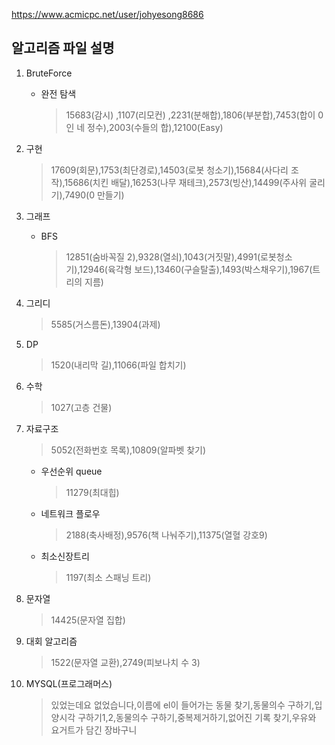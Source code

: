 https://www.acmicpc.net/user/johyesong8686

## 알고리즘 파일 설명

1. BruteForce
   - 완전 탐색
     > 15683(감시) ,1107(리모컨) ,2231(분해합),1806(부분합),7453(합이 0인 네 정수),2003(수들의 합),12100(Easy)
2. 구현
   > 17609(회문),1753(최단경로),14503(로봇 청소기),15684(사다리 조작),15686(치킨 배달),16253(나무 재테크),2573(빙산),14499(주사위 굴리기),7490(0 만들기)
3. 그래프
   - BFS
     > 12851(숨바꼭질 2),9328(열쇠),1043(거짓말),4991(로봇청소기),12946(육각형 보드),13460(구슬탈출),1493(박스채우기),1967(트리의 지름)
4. 그리디
   > 5585(거스름돈),13904(과제)
5. DP
   > 1520(내리막 길),11066(파일 합치기)
6. 수학
   > 1027(고층 건물)
7. 자료구조

   > 5052(전화번호 목록),10809(알파벳 찾기)

   - 우선순위 queue
     > 11279(최대힙)
   - 네트워크 플로우
     > 2188(축사배정),9576(책 나눠주기),11375(열혈 강호9)
   - 최소신장트리
     > 1197(최소 스패닝 트리)

8. 문자열
   > 14425(문자열 집합)
9. 대회 알고리즘
   > 1522(문자열 교환),2749(피보나치 수 3)
10. MYSQL(프로그래머스)
    > 있었는데요 없었습니다,이름에 el이 들어가는 동물 찾기,동물의수 구하기,입양시각 구하기1,2,동물의수 구하기,중복제거하기,없어진 기록 찾기,우유와 요거트가 담긴 장바구니
